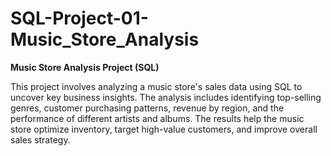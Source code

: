 # SQL-Project-01-Music_Store_Analysis

**Music Store Analysis Project (SQL)**

This project involves analyzing a music store's sales data using SQL to uncover key business insights. The analysis includes identifying top-selling genres, customer purchasing patterns, revenue by region, and the performance of different artists and albums. The results help the music store optimize inventory, target high-value customers, and improve overall sales strategy.
